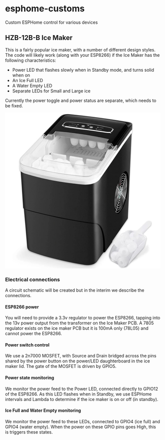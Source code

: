 # esphome-customs
Custom ESPHome control for various devices

## HZB-12B-B Ice Maker

This is a fairly popular ice maker, with a number of different design styles.  The code will likely work (along with your ESP8266) if the Ice Maker has the following characteristics:
- Power LED that flashes slowly when in Standby mode, and turns solid when on
- An Ice Full LED
- A Water Empty LED
- Separate LEDs for Small and Large ice

Currently the power toggle and power status are separate, which needs to be fixed.

![HZB-12B-B Image](https://github.com/Kaldek/esphome-customs/raw/main/HZB-12B-B.jpg)

### Electrical connections
A circuit schematic will be created but in the interim we describe the connections.

#### ESP8266 power
You will need to provide a 3.3v regulator to power the ESP8266, tapping into the 13v power output from the transformer on the Ice Maker PCB.  A 7805 regulator exists on the ice maker PCB but it is 100mA only (78L05) and cannot power the ESP8266.

#### Power switch control
We use a 2n7000 MOSFET, with Source and Drain bridged across the pins shared by the power button on the power/LED daughterboard in the ice maker lid.  The gate of the MOSFET is driven by GPIO5.

#### Power state monitoring
We monitor the power feed to the Power LED, connected directly to GPIO12 of the ESP8266.  As this LED flashes when in Standby, we use ESPHome intervals and Lambda to determine if the ice maker is on or off (in standby).

#### Ice Full and Water Empty monitoring
We monitor the power feed to these LEDs, connected to GPIO4 (ice full) and GPIO4 (water empty).  When the power on these GPIO pins goes High, this is triggers these states.
